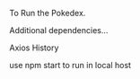 To Run the Pokedex.

Additional dependencies...

Axios
History

use npm start to run in local host

